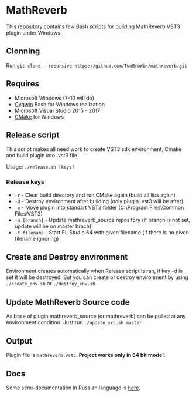 # MathReverb
  This repository contains few Bash scripts for building MathReverb VST3 plugin under Windows.

## Clonning
  Run `git clone --recursive https://github.com/TwoBroWin/mathreverb.git`

## Requires
  * Microsoft Windows (7-10 will do)
  * [Cygwin](https://cygwin.com/) Bash for Windows realization
  * Microsoft Visual Studio 2015 - 2017
  * [CMake](https://cmake.org/) for Windows

## Release script
  This script makes all need work to create VST3 sdk environment, Cmake and build plugin into .vst3 file.

  Usage: `./release.sh [keys]`

### Release keys
  * `-r` - Clear build directory and run CMake again (build all libs again)
  * `-d` - Destroy environment after building (only plugin .vst3 will be after)
  * `-m` - Move plugin into standart VST3 folder (C:\Program Files\Common Files\VST3)
  * `-u [branch]` - Update mathreverb_source repository (if branch is not set, update will be on master brach)
  * `-f filename` - Start FL Studio 64 with given filename (if there is no given filename ignoring)

## Create and Destroy environment
  Environment creates automatically when Release script is ran, if key -d is set it will be destroyed.
  But you can create or destroy environment by using `./create_env.sh` or `./destroy_env.sh`

## Update MathReverb Source code
  As base of plugin mathreverb_source (or mathreverb) can be pulled at any environment condition.
  Just run `./update_src.sh master`

## Output
  Plugin file is `mathreverb.vst3`. **Project works only in 64 bit mode!**.

## Docs
  Some semi-documentation in Russian language is [here](https://github.com/TwoBroWin/cookbook/tree/master/VST3).
